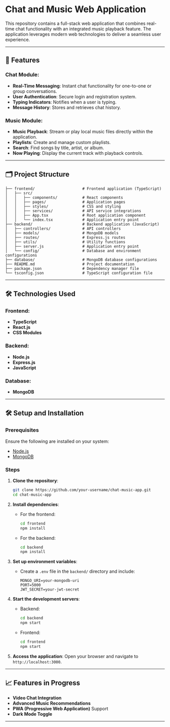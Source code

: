 # Chat and Music Web Application

This repository contains a full-stack web application that combines real-time chat functionality with an integrated music playback feature. The application leverages modern web technologies to deliver a seamless user experience.

---

## 🚀 Features

### Chat Module:
- **Real-Time Messaging**: Instant chat functionality for one-to-one or group conversations.
- **User Authentication**: Secure login and registration system.
- **Typing Indicators**: Notifies when a user is typing.
- **Message History**: Stores and retrieves chat history.

### Music Module:
- **Music Playback**: Stream or play local music files directly within the application.
- **Playlists**: Create and manage custom playlists.
- **Search**: Find songs by title, artist, or album.
- **Now Playing**: Display the current track with playback controls.

---

## 🗂️ Project Structure

```plaintext
├── frontend/                     # Frontend application (TypeScript)
│   ├── src/
│   │   ├── components/           # React components
│   │   ├── pages/                # Application pages
│   │   ├── styles/               # CSS and styling
│   │   ├── services/             # API service integrations
│   │   ├── App.tsx               # Root application component
│   │   └── index.tsx             # Application entry point
├── backend/                      # Backend application (JavaScript)
│   ├── controllers/              # API controllers
│   ├── models/                   # MongoDB models
│   ├── routes/                   # Express.js routes
│   ├── utils/                    # Utility functions
│   ├── server.js                 # Application entry point
│   └── config/                   # Database and environment configurations
├── database/                     # MongoDB database configurations
├── README.md                     # Project documentation
├── package.json                  # Dependency manager file
└── tsconfig.json                 # TypeScript configuration file
```

---

## 🛠️ Technologies Used

### Frontend:
- **TypeScript**
- **React.js**
- **CSS Modules**

### Backend:
- **Node.js**
- **Express.js**
- **JavaScript**

### Database:
- **MongoDB**

---

## 🛠️ Setup and Installation

### Prerequisites
Ensure the following are installed on your system:
- [Node.js](https://nodejs.org/)
- [MongoDB](https://www.mongodb.com/)

### Steps

1. **Clone the repository**:
   ```bash
   git clone https://github.com/your-username/chat-music-app.git
   cd chat-music-app
   ```

2. **Install dependencies**:
   - For the frontend:
     ```bash
     cd frontend
     npm install
     ```
   - For the backend:
     ```bash
     cd backend
     npm install
     ```

3. **Set up environment variables**:
   - Create a `.env` file in the `backend/` directory and include:
     ```env
     MONGO_URI=your-mongodb-uri
     PORT=5000
     JWT_SECRET=your-jwt-secret
     ```

4. **Start the development servers**:
   - Backend:
     ```bash
     cd backend
     npm start
     ```
   - Frontend:
     ```bash
     cd frontend
     npm start
     ```

5. **Access the application**:
   Open your browser and navigate to `http://localhost:3000`.

---

## 📈 Features in Progress

- **Video Chat Integration**
- **Advanced Music Recommendations**
- **PWA (Progressive Web Application)** Support
- **Dark Mode Toggle**

---
